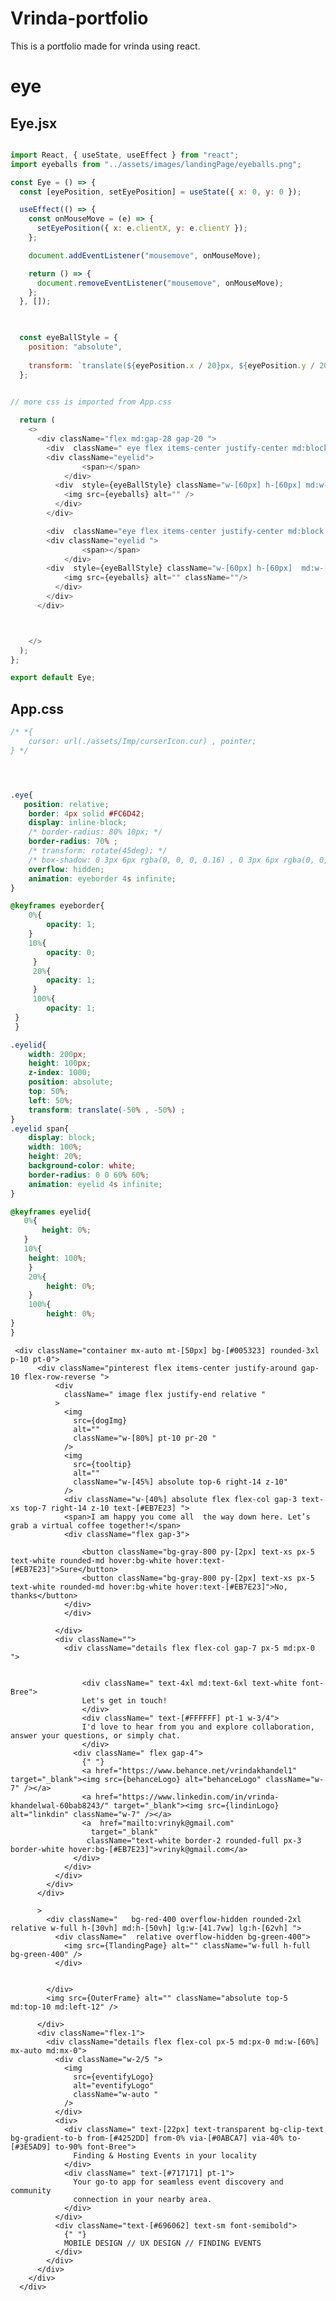 # Vrinda-portfolio
This is a portfolio made for vrinda using react.

# eye


## Eye.jsx
``` javascript

import React, { useState, useEffect } from "react";
import eyeballs from "../assets/images/landingPage/eyeballs.png";

const Eye = () => {
  const [eyePosition, setEyePosition] = useState({ x: 0, y: 0 });

  useEffect(() => {
    const onMouseMove = (e) => {
      setEyePosition({ x: e.clientX, y: e.clientY });
    };

    document.addEventListener("mousemove", onMouseMove);

    return () => {
      document.removeEventListener("mousemove", onMouseMove);
    };
  }, []);

 

  const eyeBallStyle = {
    position: "absolute",
   
    transform: `translate(${eyePosition.x / 20}px, ${eyePosition.y / 20}px) rotate(${-45}deg) `, 
  };
 

// more css is imported from App.css  

  return (
    <>
      <div className="flex md:gap-28 gap-20 ">
        <div  className=" eye flex items-center justify-center md:block w-[80px] h-[50px] md:w-[150px] md:h-[80px]">
        <div className="eyelid">
                <span></span>
            </div>
          <div  style={eyeBallStyle} className="w-[60px] h-[60px] md:w-[80px] md:h-[80px]  animate-eyeball md:animate-none">
            <img src={eyeballs} alt="" />
          </div>
        </div>

        <div  className="eye flex items-center justify-center md:block w-[80px] h-[50px] md:w-[150px] md:h-[80px] ">
        <div className="eyelid ">
                <span></span>
            </div>
        <div  style={eyeBallStyle} className="w-[60px] h-[60px]  md:w-[80px] md:h-[80px]  animate-eyeball md:animate-none">
            <img src={eyeballs} alt="" className=""/>
          </div>
        </div>
      </div>



    </>
  );
};

export default Eye;

```

## App.css

``` css 
/* *{
    cursor: url(./assets/Imp/curserIcon.cur) , pointer;
} */




.eye{
   position: relative;
    border: 4px solid #FC6D42;
    display: inline-block;
    /* border-radius: 80% 10px; */
    border-radius: 70% ;
    /* transform: rotate(45deg); */
    /* box-shadow: 0 3px 6px rgba(0, 0, 0, 0.16) , 0 3px 6px rgba(0, 0, 0, 0.23); */
    overflow: hidden;
    animation: eyeborder 4s infinite;
}

@keyframes eyeborder{
    0%{
        opacity: 1;
    }
    10%{
        opacity: 0;
     }
     20%{
        opacity: 1;
     }
     100%{
        opacity: 1;
 }
 }

.eyelid{
    width: 200px;
    height: 100px;
    z-index: 1000;
    position: absolute;
    top: 50%;
    left: 50%;
    transform: translate(-50% , -50%) ;
}
.eyelid span{
    display: block;
    width: 100%;
    height: 20%;
    background-color: white;
    border-radius: 0 0 60% 60%;
    animation: eyelid 4s infinite;
}

@keyframes eyelid{
   0%{
       height: 0%;
   }
   10%{
    height: 100%;
    }
    20%{
        height: 0%;
    }
    100%{
        height: 0%;
}
}


```





```
 <div className="container mx-auto mt-[50px] bg-[#005323] rounded-3xl p-10 pt-0">
      <div className="pinterest flex items-center justify-around gap-10 flex-row-reverse ">
          <div
            className=" image flex justify-end relative "       
          >
            <img
              src={dogImg}
              alt=""
              className="w-[80%] pt-10 pr-20 "
            />
            <img
              src={tooltip}
              alt=""
              className="w-[45%] absolute top-6 right-14 z-10"
            />
            <div className="w-[40%] absolute flex flex-col gap-3 text-xs top-7 right-14 z-10 text-[#EB7E23] "> 
            <span>I am happy you come all  the way down here. Let’s grab a virtual coffee together!</span>
            <div className="flex gap-3">

                <button className="bg-gray-800 py-[2px] text-xs px-5 text-white rounded-md hover:bg-white hover:text-[#EB7E23]">Sure</button>
                <button className="bg-gray-800 py-[2px] text-xs px-5 text-white rounded-md hover:bg-white hover:text-[#EB7E23]">No, thanks</button>
            </div>
            </div>
           
          </div>
          <div className="">
            <div className="details flex flex-col gap-7 px-5 md:px-0 ">
            

                <div className=" text-4xl md:text-6xl text-white font-Bree">
                Let's get in touch!
                </div>
                <div className=" text-[#FFFFFF] pt-1 w-3/4">
                I'd love to hear from you and explore collaboration, answer your questions, or simply chat.
                </div>
              <div className=" flex gap-4">
                {" "}
                <a href="https://www.behance.net/vrindakhandel1" target="_blank"><img src={behanceLogo} alt="behanceLogo" className="w-7" /></a>
                <a href="https://www.linkedin.com/in/vrinda-khandelwal-60bab8243/" target="_blank"><img src={lindinLogo} alt="linkdin" className="w-7" /></a>
                <a  href="mailto:vrinyk@gmail.com"
                  target="_blank"
                 className="text-white border-2 rounded-full px-3 border-white hover:bg-[#EB7E23]">vrinyk@gmail.com</a>
              </div>
            </div>
          </div>
        </div>
      </div>
```










<div
        className="container mx-auto md:my-[50px] cursor-pointer "
      >
        <div className="talentBuzz flex items-center m-0 flex-col md:flex-row">
          <div
            className=" flex-1 image p-5 md:p-12 relative bg-green-400  w-fit  h-fit  pb-6 md:pr-0"

          >
            <div className="   bg-red-400 overflow-hidden rounded-2xl relative w-full h-[30vh] md:h-[50vh] lg:w-[41.7vw] lg:h-[62vh] ">
              <div className="  relative overflow-hidden bg-green-400">
                <img src={TlandingPage} alt="" className="w-full h-full bg-green-400" />
              </div>


            </div>
            <img src={OuterFrame} alt="" className="absolute top-5  md:top-10 md:left-12" />

          </div>
          <div className="flex-1">
            <div className="details flex flex-col px-5 md:px-0 md:w-[60%] mx-auto md:mx-0">
              <div className="w-2/5 ">
                <img
                  src={eventifyLogo}
                  alt="eventifyLogo"
                  className="w-auto "
                />
              </div>
              <div>
                <div className=" text-[22px] text-transparent bg-clip-text bg-gradient-to-b from-[#4252DD] from-0% via-[#0ABCA7] via-40% to-[#3E5AD9] to-90% font-Bree">
                  Finding & Hosting Events in your locality
                </div>
                <div className=" text-[#717171] pt-1">
                  Your go-to app for seamless event discovery and community
                  connection in your nearby area.
                </div>
              </div>
              <div className="text-[#696062] text-sm font-semibold">
                {" "}
                MOBILE DESIGN // UX DESIGN // FINDING EVENTS
              </div>
            </div>
          </div>
        </div>
      </div>